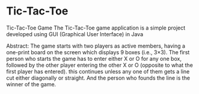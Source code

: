 # Tic-Tac-Toe

Tic-Tac-Toe Game
The Tic-Tac-Toe game application is a simple project developed using GUI
(Graphical User Interface) in Java

Abstract: The game starts with two players as active members, having a one-print
board on the screen which displays 9 boxes (i.e., 3×3). The first person who starts
the game has to enter either X or O for any one box, followed by the other player
entering the other X or O (opposite to what the first player has entered). this
continues unless any one of them gets a line cut either diagonally or straight. And
the person who founds the line is the winner of the game.
